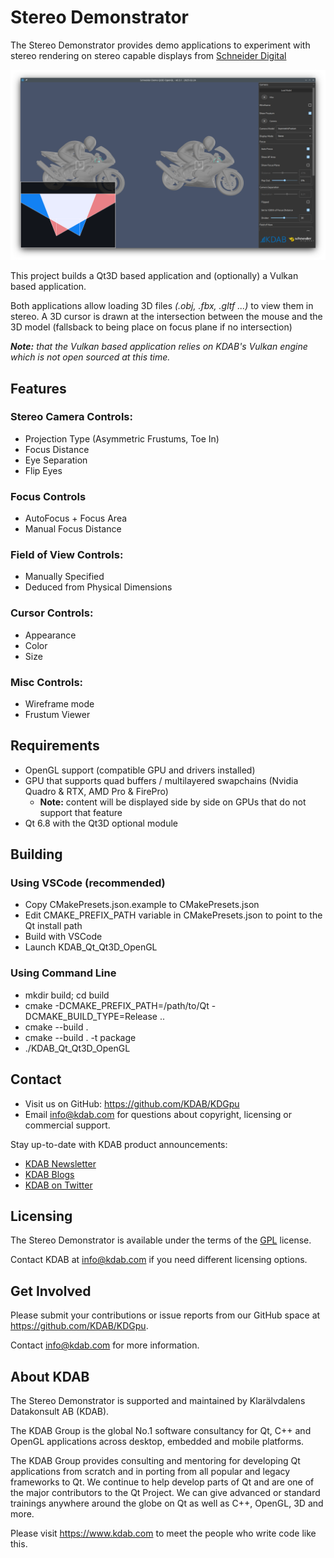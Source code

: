 # Stereo Demonstrator

The Stereo Demonstrator provides demo applications to experiment with
stereo rendering on stereo capable displays from [Schneider Digital](https://www.schneider-digital.com/en/)

![alt text](https://github.com/KDABLabs/stereo3ddemo/blob/master/screenshot.png)

This project builds a Qt3D based application and (optionally) a Vulkan based application.

Both applications allow loading 3D files *(.obj, .fbx, .gltf ...)* to view them in stereo.
A 3D cursor is drawn at the intersection between the mouse and the 3D model (fallsback to being place on focus plane if no intersection)

***Note:** that the Vulkan based application relies on KDAB's Vulkan engine which is not open sourced at this time.*

## Features

### Stereo Camera Controls:
- Projection Type (Asymmetric Frustums, Toe In)
- Focus Distance
- Eye Separation
- Flip Eyes

### Focus Controls
- AutoFocus + Focus Area
- Manual Focus Distance

### Field of View Controls:
- Manually Specified
- Deduced from Physical Dimensions

### Cursor Controls:
- Appearance
- Color
- Size

### Misc Controls:
- Wireframe mode
- Frustum Viewer

## Requirements
- OpenGL support (compatible GPU and drivers installed)
- GPU that supports quad buffers / multilayered swapchains (Nvidia Quadro & RTX, AMD Pro & FirePro)
  - **Note:** content will be displayed side by side on GPUs that do not support that feature
- Qt 6.8 with the Qt3D optional module

## Building

### Using VSCode (recommended)
- Copy CMakePresets.json.example to CMakePresets.json
- Edit CMAKE_PREFIX_PATH variable in CMakePresets.json to point to the Qt install path
- Build with VSCode
- Launch KDAB_Qt_Qt3D_OpenGL

### Using Command Line
- mkdir build; cd build
- cmake -DCMAKE_PREFIX_PATH=/path/to/Qt -DCMAKE_BUILD_TYPE=Release ..
- cmake --build .
- cmake --build . -t package
- ./KDAB_Qt_Qt3D_OpenGL


## Contact

- Visit us on GitHub: <https://github.com/KDAB/KDGpu>
- Email info@kdab.com for questions about copyright, licensing or commercial support.

Stay up-to-date with KDAB product announcements:

- [KDAB Newsletter](https://news.kdab.com)
- [KDAB Blogs](https://www.kdab.com/category/blogs)
- [KDAB on Twitter](https://twitter.com/KDABQt)

## Licensing

The Stereo Demonstrator is available under the terms of
the [GPL](https://github.com/KDABLabs/stereo3ddemo/blob/master/LICENSES/gpl-3.0.txt) license.

Contact KDAB at <info@kdab.com> if you need different licensing options.

## Get Involved

Please submit your contributions or issue reports from our GitHub space at <https://github.com/KDAB/KDGpu>.

Contact <info@kdab.com> for more information.

## About KDAB

The Stereo Demonstrator is supported and maintained by Klarälvdalens Datakonsult AB (KDAB).

The KDAB Group is the global No.1 software consultancy for Qt, C++ and
OpenGL applications across desktop, embedded and mobile platforms.

The KDAB Group provides consulting and mentoring for developing Qt applications
from scratch and in porting from all popular and legacy frameworks to Qt.
We continue to help develop parts of Qt and are one of the major contributors
to the Qt Project. We can give advanced or standard trainings anywhere
around the globe on Qt as well as C++, OpenGL, 3D and more.

Please visit <https://www.kdab.com> to meet the people who write code like this.
